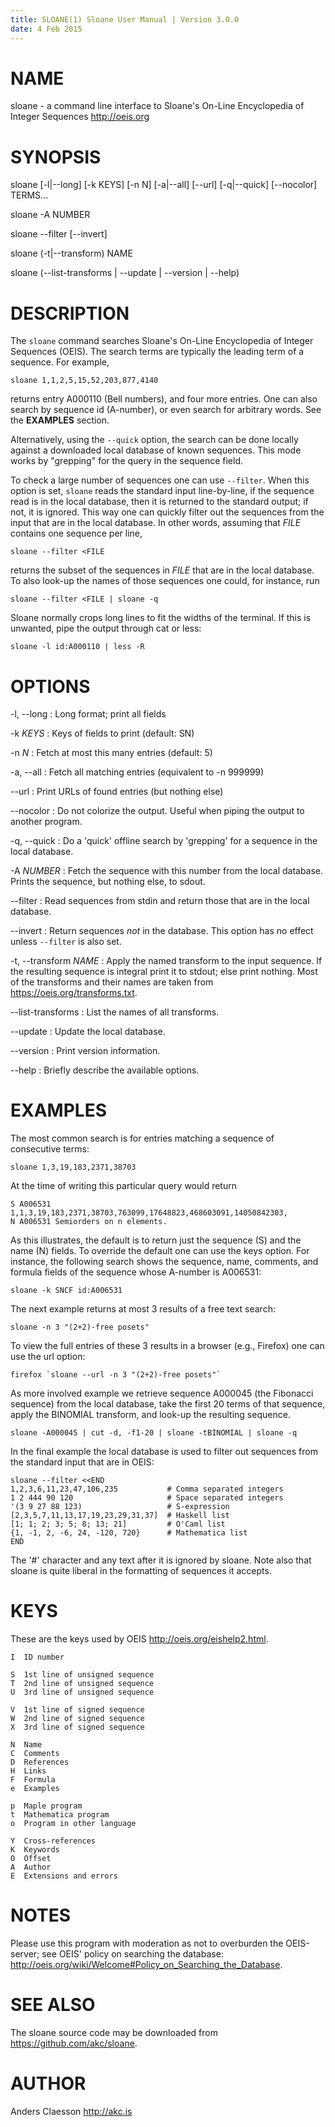 ```yaml
---
title: SLOANE(1) Sloane User Manual | Version 3.0.0
date: 4 Feb 2015
---
```


# NAME

sloane - a command line interface to Sloane's
On-Line Encyclopedia of Integer Sequences <http://oeis.org>

# SYNOPSIS

sloane [-l|--long] [-k KEYS] [-n N] [-a|--all] [--url] [-q|--quick] [--nocolor] TERMS...

sloane -A NUMBER

sloane --filter [--invert]

sloane (-t|--transform) NAME

sloane (--list-transforms | --update | --version | --help)

# DESCRIPTION

The `sloane` command searches Sloane's On-Line Encyclopedia of Integer
Sequences (OEIS). The search terms are typically the leading term of a
sequence. For example,

    sloane 1,1,2,5,15,52,203,877,4140

returns entry A000110 (Bell numbers), and four more entries.  One can
also search by sequence id (A-number), or even search for arbitrary
words. See the **EXAMPLES** section.

Alternatively, using the `--quick` option, the search can be done
locally against a downloaded local database of known sequences. This
mode works by "grepping" for the query in the sequence field.

To check a large number of sequences one can use `--filter`.  When this
option is set, `sloane` reads the standard input line-by-line, if the
sequence read is in the local database, then it is returned to the
standard output; if not, it is ignored. This way one can quickly filter
out the sequences from the input that are in the local database. In
other words, assuming that *FILE* contains one sequence per line,

    sloane --filter <FILE

returns the subset of the sequences in *FILE* that are in the local
database. To also look-up the names of those sequences one could, for
instance, run

    sloane --filter <FILE | sloane -q

Sloane normally crops long lines to fit the widths of the terminal. If
this is unwanted, pipe the output through cat or less:

    sloane -l id:A000110 | less -R

# OPTIONS

-l, --long
:   Long format; print all fields

-k *KEYS*
:   Keys of fields to print (default: SN)

-n *N*
:   Fetch at most this many entries (default: 5)

-a, --all
:   Fetch all matching entries (equivalent to -n 999999)

--url
:   Print URLs of found entries (but nothing else)

--nocolor
:   Do not colorize the output. Useful when piping the output to another
    program.

-q, --quick
:   Do a 'quick' offline search by 'grepping' for a sequence in the
    local database.

-A *NUMBER*
:   Fetch the sequence with this number from the local database. Prints
    the sequence, but nothing else, to sdout.

--filter
:   Read sequences from stdin and return those that are in the local
    database.

--invert
:   Return sequences *not* in the database. This option has no effect
    unless `--filter` is also set.

-t, --transform *NAME*
:   Apply the named transform to the input sequence. If the resulting
    sequence is integral print it to stdout; else print nothing.
    Most of the transforms and their names are taken from
    <https://oeis.org/transforms.txt>.

--list-transforms
:   List the names of all transforms.

--update
:   Update the local database.

--version
:   Print version information.

--help
:   Briefly describe the available options.

# EXAMPLES

The most common search is for entries matching a sequence of consecutive terms:

    sloane 1,3,19,183,2371,38703

At the time of writing this particular query would return

    S A006531 1,1,3,19,183,2371,38703,763099,17648823,468603091,14050842303,
    N A006531 Semiorders on n elements.

As this illustrates, the default is to return just the sequence (S) and
the name (N) fields. To override the default one can use the keys
option. For instance, the following search shows the sequence, name,
comments, and formula fields of the sequence whose A-number is A006531:

    sloane -k SNCF id:A006531

The next example returns at most 3 results of a free text search:

    sloane -n 3 "(2+2)-free posets"

To view the full entries of these 3 results in a browser (e.g., Firefox)
one can use the url option:

    firefox `sloane --url -n 3 "(2+2)-free posets"`

As more involved example we retrieve sequence A000045 (the
Fibonacci sequence) from the local database, take the first 20 terms of
that sequence, apply the BINOMIAL transform, and look-up the resulting
sequence.

    sloane -A000045 | cut -d, -f1-20 | sloane -tBINOMIAL | sloane -q

In the final example the local database is used to filter out sequences
from the standard input that are in OEIS:

    sloane --filter <<END
    1,2,3,6,11,23,47,106,235           # Comma separated integers
    1 2 444 90 120                     # Space separated integers
    '(3 9 27 88 123)                   # S-expression
    [2,3,5,7,11,13,17,19,23,29,31,37]  # Haskell list
    [1; 1; 2; 3; 5; 8; 13; 21]         # O'Caml list
    {1, -1, 2, -6, 24, -120, 720}      # Mathematica list
    END

The '#' character and any text after it is ignored by sloane. Note also
that sloane is quite liberal in the formatting of sequences it accepts.

# KEYS

These are the keys used by OEIS <http://oeis.org/eishelp2.html>.

    I  ID number

    S  1st line of unsigned sequence
    T  2nd line of unsigned sequence
    U  3rd line of unsigned sequence

    V  1st line of signed sequence
    W  2nd line of signed sequence
    X  3rd line of signed sequence

    N  Name
    C  Comments
    D  References
    H  Links
    F  Formula
    e  Examples

    p  Maple program
    t  Mathematica program
    o  Program in other language

    Y  Cross-references
    K  Keywords
    O  Offset
    A  Author
    E  Extensions and errors

# NOTES

Please use this program with moderation as not to overburden the
OEIS-server; see OEIS' policy on searching the database:
<http://oeis.org/wiki/Welcome#Policy_on_Searching_the_Database>.

# SEE ALSO

The sloane source code may be downloaded from
<https://github.com/akc/sloane>.

# AUTHOR

Anders Claesson <http://akc.is>
